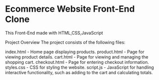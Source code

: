 # Ecommerce Website Front-End Clone
This Front-End made with HTML,CSS,JavaScript


Project Overview
The project consists of the following files:

index.html - Home page displaying products.
product.html - Page for viewing product details.
cart.html - Page for viewing and managing the shopping cart.
checkout.html - Page for entering checkout information.
styles.css - CSS for styling the website.
script.js - JavaScript for handling interactive functionality, such as adding to the cart and calculating totals.
